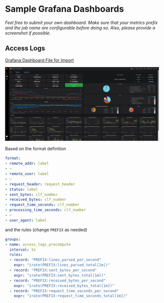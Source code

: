 # Sample Grafana Dashboards

*Feel free to submit your own dashboard. Make sure that your metrics prefix and the job name are configurable
before doing so. Also, please provide a screenshot if possible.*

## Access Logs

[Grafana Dashboard File for Import](./access-logs.json)

![access logs screenshot](./access-logs.jpg)

Based on the format definition
```yaml
format:
- remote_addr: label
- ~
- remote_user: label
- ~
- request_header: request_header
- status: label
- sent_bytes: clf_number
- received_bytes: clf_number
- request_time_seconds: clf_number
- processing_time_seconds: clf_number
- ~
- user_agent: label
```
and the rules (change `PREFIX` as needed)
```yaml
groups:
- name: access_logs_precompute
  interval: 5s
  rules:
  - record: "PREFIX:lines_parsed_per_second"
    expr: "irate(PREFIX:lines_parsed_total[1m])"
  - record: "PREFIX:sent_bytes_per_second"
    expr: "irate(PREFIX:sent_bytes_total[1m])"
  - record: "PREFIX:received_bytes_per_second"
    expr: "irate(PREFIX:received_bytes_total[1m])"
  - record: "PREFIX:request_time_seconds_per_second"
    expr: "irate(PREFIX:request_time_seconds_total[1m])"
```
